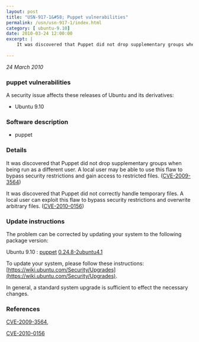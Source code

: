 ```yaml
---
layout: post
title: "USN-917-1&#58; Puppet vulnerabilities"
permalink: /usn/usn-917-1/index.html
category: [ ubuntu-9.10]
date: 2010-03-24 12:00:00
excerpt: |
    It was discovered that Puppet did not drop supplementary groups when being run as a different user. A local user may be able to use this flaw to bypass security restrictions and gain access to restricted files. ([CVE-2009-3564](http://people.ubuntu.com/~ubuntu-security/cve/CVE-2009-3564))
    
--- 
```

 
 

*24 March 2010*

### puppet vulnerabilities

A security issue affects these releases of Ubuntu and its derivatives:

* Ubuntu 9.10

### Software description

* puppet 

### Details

It was discovered that Puppet did not drop supplementary groups when being run as a different user. A local user may be able to use this flaw to bypass security restrictions and gain access to restricted files. ([CVE-2009-3564](http://people.ubuntu.com/~ubuntu-security/cve/CVE-2009-3564))

It was discovered that Puppet did not correctly handle temporary files. A local user can exploit this flaw to bypass security restrictions and overwrite arbitrary files. ([CVE-2010-0156](http://people.ubuntu.com/~ubuntu-security/cve/CVE-2010-0156)) 

### Update instructions

The problem can be corrected by updating your system to the following package version:

Ubuntu 9.10
 : [puppet](https://launchpad.net/ubuntu/+source/puppet) <span> [0.24.8-2ubuntu4.1](https://launchpad.net/ubuntu/+source/puppet/0.24.8-2ubuntu4.1) </span> 

To update your system, please follow these instructions: [https://wiki.ubuntu.com/Security/Upgrades](https://wiki.ubuntu.com/Security/Upgrades).

In general, a standard system upgrade is sufficient to effect the necessary changes. 

### References

 
 [CVE-2009-3564](http://people.ubuntu.com/~ubuntu-security/cve/CVE-2009-3564), 

 [CVE-2010-0156](http://people.ubuntu.com/~ubuntu-security/cve/CVE-2010-0156)
 

